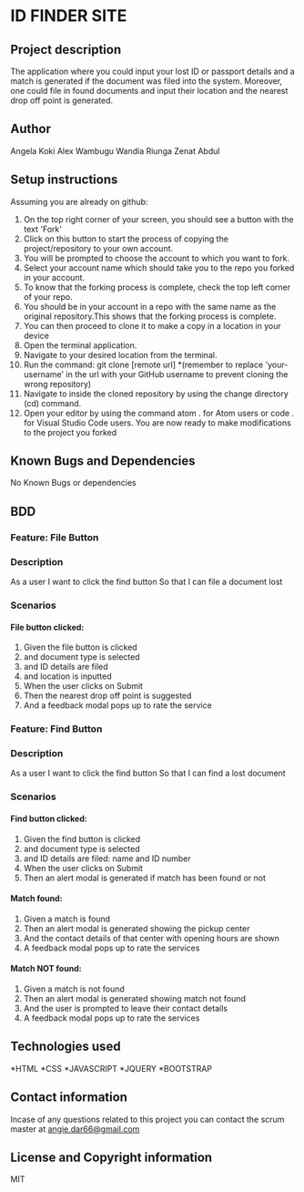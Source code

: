 # ID FINDER SITE

## Project description
The application where you could input your lost ID or passport details and a match is generated if the document was filed into the system. 
Moreover, one could file in found documents  and input their location and the nearest drop off point is generated.

## Author
Angela Koki
Alex Wambugu
Wandia Riunga
Zenat Abdul

## Setup instructions
Assuming you are already on github:

1. On the top right corner of your screen, you should see a button with the text 'Fork'
2. Click on this button to start the process of copying the project/repository to your own account.
3. You will be prompted to choose the account to which you want to fork.
4. Select your account name which should take you to the repo you forked in your account.
5. To know that the forking process is complete, check the top left corner of your repo.
6. You should be in your account in a repo with the same name as the original repository.This shows that the forking process is complete.
7. You can then proceed to clone it to make a copy in a location in your device
8. Open the terminal application. 
9. Navigate to your desired location from the terminal.
10. Run the command: git clone [remote url]
    *(remember to replace 'your-username' in the url with your GitHub username to prevent cloning the wrong repository)
11. Navigate to inside the cloned repository by using the change directory (cd) command. 
12. Open your editor by using the command atom . for Atom users or code . for Visual Studio    Code users.
    You are now ready to make modifications to the project you forked

## Known Bugs and Dependencies
No Known Bugs or dependencies

## BDD
### Feature: File Button
### Description
As a user
I want to click the find button 
So that I can file a document lost

### Scenarios
#### File button clicked:

1. Given the file button is clicked
2.    and document type is selected
3.    and ID details are filed
4.    and location is inputted
5. When the user clicks on Submit
6. Then the nearest drop off point is suggested
7. And a feedback modal pops up to rate the service

### Feature: Find Button
### Description
As a user
I want to click the find button 
So that I can find a lost document

### Scenarios
#### Find button clicked:

1. Given the find button is clicked
2.    and document type is selected
3.    and ID details are filed: name and ID number
4. When the user clicks on Submit
5. Then an alert modal is generated if match has been found or not

#### Match found:

1. Given a match is found
2. Then an alert modal is generated showing the pickup center
3. And the contact details of that center with opening hours are shown
4. A feedback modal pops up to rate the services

#### Match NOT found:

1. Given a match is not found
2. Then an alert modal is generated showing match not found
3. And the user is prompted to leave their contact details
4. A feedback modal pops up to rate the services


## Technologies used
*HTML 
*CSS 
*JAVASCRIPT
*JQUERY
*BOOTSTRAP

## Contact information

Incase of any questions related to this project you can contact the scrum master at angie.dar66@gmail.com

## License and Copyright information 
MIT